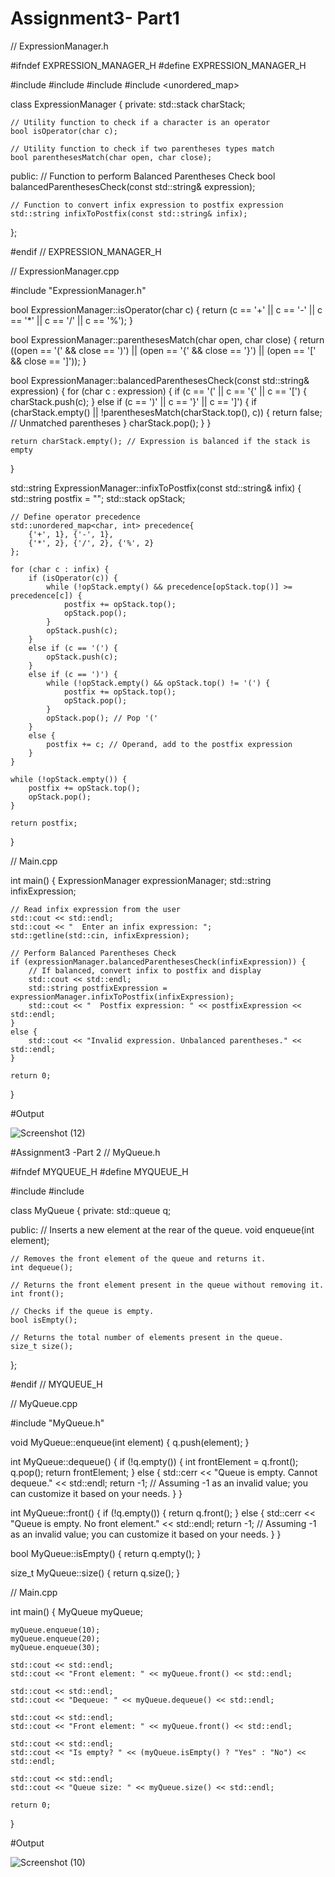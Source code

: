 # Assignment3- Part1
// ExpressionManager.h

#ifndef EXPRESSION_MANAGER_H
#define EXPRESSION_MANAGER_H

#include <iostream>
#include <stack>
#include <string>
#include <unordered_map>

class ExpressionManager {
private:
    std::stack<char> charStack;

    // Utility function to check if a character is an operator
    bool isOperator(char c);

    // Utility function to check if two parentheses types match
    bool parenthesesMatch(char open, char close);

public:
    // Function to perform Balanced Parentheses Check
    bool balancedParenthesesCheck(const std::string& expression);

    // Function to convert infix expression to postfix expression
    std::string infixToPostfix(const std::string& infix);
};

#endif // EXPRESSION_MANAGER_H

// ExpressionManager.cpp

#include "ExpressionManager.h"

bool ExpressionManager::isOperator(char c) {
    return (c == '+' || c == '-' || c == '*' || c == '/' || c == '%');
}

bool ExpressionManager::parenthesesMatch(char open, char close) {
    return ((open == '(' && close == ')') ||
        (open == '{' && close == '}') ||
        (open == '[' && close == ']'));
}

bool ExpressionManager::balancedParenthesesCheck(const std::string& expression) {
    for (char c : expression) {
        if (c == '(' || c == '{' || c == '[') {
            charStack.push(c);
        }
        else if (c == ')' || c == '}' || c == ']') {
            if (charStack.empty() || !parenthesesMatch(charStack.top(), c)) {
                return false; // Unmatched parentheses
            }
            charStack.pop();
        }
    }

    return charStack.empty(); // Expression is balanced if the stack is empty
}

std::string ExpressionManager::infixToPostfix(const std::string& infix) {
    std::string postfix = "";
    std::stack<char> opStack;

    // Define operator precedence
    std::unordered_map<char, int> precedence{
        {'+', 1}, {'-', 1},
        {'*', 2}, {'/', 2}, {'%', 2}
    };

    for (char c : infix) {
        if (isOperator(c)) {
            while (!opStack.empty() && precedence[opStack.top()] >= precedence[c]) {
                postfix += opStack.top();
                opStack.pop();
            }
            opStack.push(c);
        }
        else if (c == '(') {
            opStack.push(c);
        }
        else if (c == ')') {
            while (!opStack.empty() && opStack.top() != '(') {
                postfix += opStack.top();
                opStack.pop();
            }
            opStack.pop(); // Pop '('
        }
        else {
            postfix += c; // Operand, add to the postfix expression
        }
    }

    while (!opStack.empty()) {
        postfix += opStack.top();
        opStack.pop();
    }

    return postfix;
}

// Main.cpp

int main() {
    ExpressionManager expressionManager;
    std::string infixExpression;

    // Read infix expression from the user
    std::cout << std::endl;
    std::cout << "  Enter an infix expression: ";
    std::getline(std::cin, infixExpression);

    // Perform Balanced Parentheses Check
    if (expressionManager.balancedParenthesesCheck(infixExpression)) {
        // If balanced, convert infix to postfix and display
        std::cout << std::endl;
        std::string postfixExpression = expressionManager.infixToPostfix(infixExpression);
        std::cout << "  Postfix expression: " << postfixExpression << std::endl;
    }
    else {
        std::cout << "Invalid expression. Unbalanced parentheses." << std::endl;
    }

    return 0;
}

#Output

![Screenshot (12)](https://github.com/Laibak909/Assignment3/assets/113943791/1781cf62-cfe2-4d2c-b566-c9b1cdf48dff)




#Assignment3 -Part 2
// MyQueue.h

#ifndef MYQUEUE_H
#define MYQUEUE_H

#include <iostream>
#include <queue>

class MyQueue {
private:
    std::queue<int> q;

public:
    // Inserts a new element at the rear of the queue.
    void enqueue(int element);

    // Removes the front element of the queue and returns it.
    int dequeue();

    // Returns the front element present in the queue without removing it.
    int front();

    // Checks if the queue is empty.
    bool isEmpty();

    // Returns the total number of elements present in the queue.
    size_t size();
};

#endif // MYQUEUE_H

// MyQueue.cpp

#include "MyQueue.h"

void MyQueue::enqueue(int element) {
    q.push(element);
}

int MyQueue::dequeue() {
    if (!q.empty()) {
        int frontElement = q.front();
        q.pop();
        return frontElement;
    }
    else {
        std::cerr << "Queue is empty. Cannot dequeue." << std::endl;
        return -1; // Assuming -1 as an invalid value; you can customize it based on your needs.
    }
}

int MyQueue::front() {
    if (!q.empty()) {
        return q.front();
    }
    else {
        std::cerr << "Queue is empty. No front element." << std::endl;
        return -1; // Assuming -1 as an invalid value; you can customize it based on your needs.
    }
}

bool MyQueue::isEmpty() {
    return q.empty();
}

size_t MyQueue::size() {
    return q.size();
}


// Main.cpp


int main() {
    MyQueue myQueue;

    myQueue.enqueue(10);
    myQueue.enqueue(20);
    myQueue.enqueue(30);

    std::cout << std::endl;
    std::cout << "Front element: " << myQueue.front() << std::endl;

    std::cout << std::endl;
    std::cout << "Dequeue: " << myQueue.dequeue() << std::endl;

    std::cout << std::endl;
    std::cout << "Front element: " << myQueue.front() << std::endl;

    std::cout << std::endl;
    std::cout << "Is empty? " << (myQueue.isEmpty() ? "Yes" : "No") << std::endl;

    std::cout << std::endl;
    std::cout << "Queue size: " << myQueue.size() << std::endl;

    return 0;
}

#Output


![Screenshot (10)](https://github.com/Laibak909/Assignment3/assets/113943791/b3f83ef2-2644-46f5-a716-124ba3b3ffa3)



